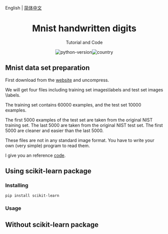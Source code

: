 English | [简体中文](./README.zh-CN.md)

<h1 align="center">Mnist handwritten digits</h1>
<div align="center">


Tutorial and Code

![python-version](https://img.shields.io/badge/python-3.6%20%7C%203.7-blue)![country](https://img.shields.io/badge/country-China-red)

</div>

## Mnist data set preparation

First download from the [website](http://yann.lecun.com/exdb/mnist/) and uncompress.

We will get four files including training set images\labels and test set images \labels.

The training set contains 60000 examples, and the test set 10000 examples.

The first 5000 examples of the test set are taken from the original NIST training set. The last 5000 are taken from the original NIST test set. The first 5000 are cleaner and easier than the last 5000.

These files are not in any standard image format. You have to write your own (very simple) program to read them.

I give you an reference [code](https://github.com/yzy1996/Artificial-Intelligence/blob/master/Machine-Learning/Image%20Classification/Mnist/data%20_extract.py).

## Using scikit-learn package

### Installing 


```
pip install scikit-learn
```

### Usage





## Without scikit-learn package
